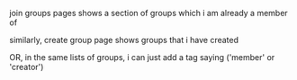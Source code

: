 join groups pages shows a section of groups which i am already a member of

similarly, create group page shows groups that i have created

OR, in the same lists of groups, i can just add a tag saying ('member' or 'creator')